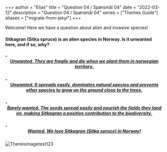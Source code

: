 +++
author = "Elias"
title = "Question 04 / Spørsmål 04"
date = "2022-03-12"
description = "Question 04 / Spørsmål 04"
series = ["Themes Guide"]
aliases = ["migrate-from-jekyl"]
+++

Welcome! Here we have a question about alien and invasive species!

#### Sitkagran (Sitka spruce) is an alien species in Norway. Is it unwanted here, and if so, why?


##### - <center> [**Unwanted**. They are fragile and die when we plant them in norwegian territory.](https://biodivgame.github.io/archive/question-1_04_false/wrong-answer/) </center>
##### - <center> [**Unwanted**. It spreads easily, dominates natural species and prevents other species to grow on the ground close to the trees.](https://biodivgame.github.io/archive/question-1_04_correct/right-answer/) </center>
##### - <center> [**Barely wanted**. The seeds spread easily and nourish the fields they land on, making Sitkagran a positive contribution to the biodiversity.](https://biodivgame.github.io/archive/question-1_04_false/wrong-answer/) </center>
##### - <center> [**Wanted**. We love Sitkagran (Sitka spruce) in Norway!](https://biodivgame.github.io/archive/question-1_04_false/wrong-answer/) </center>

![Thereisimagetest123](/img/sitka.jpg)	